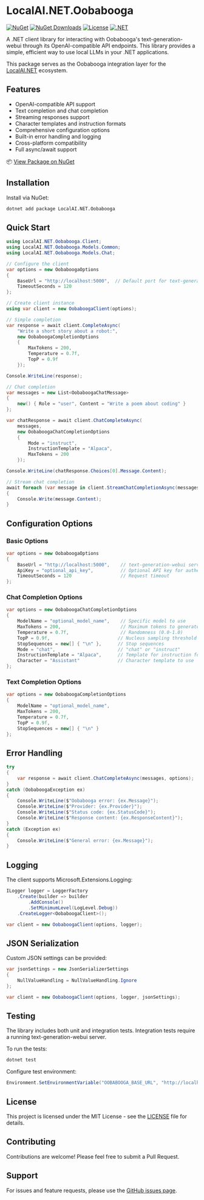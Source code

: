 # LocalAI.NET.Oobabooga
[![NuGet](https://img.shields.io/nuget/v/LocalAI.NET.Oobabooga.svg)](https://www.nuget.org/packages/LocalAI.NET.Oobabooga)
[![NuGet Downloads](https://img.shields.io/nuget/dt/LocalAI.NET.Oobabooga.svg)](https://www.nuget.org/packages/LocalAI.NET.Oobabooga)
[![License](https://img.shields.io/github/license/SpongeEngine/LocalAI.NET.Oobabooga)](LICENSE)
[![.NET](https://img.shields.io/badge/.NET-6.0%20%7C%207.0%20%7C%208.0%2B-512BD4)](https://dotnet.microsoft.com/download)

A .NET client library for interacting with Oobabooga's text-generation-webui through its OpenAI-compatible API endpoints. This library provides a simple, efficient way to use local LLMs in your .NET applications.

This package serves as the Oobabooga integration layer for the [LocalAI.NET](https://github.com/SpongeEngine/LocalAI.NET) ecosystem.

## Features
- OpenAI-compatible API support
- Text completion and chat completion
- Streaming responses support
- Character templates and instruction formats
- Comprehensive configuration options
- Built-in error handling and logging
- Cross-platform compatibility
- Full async/await support

📦 [View Package on NuGet](https://www.nuget.org/packages/LocalAI.NET.Oobabooga)

## Installation
Install via NuGet:
```bash
dotnet add package LocalAI.NET.Oobabooga
```

## Quick Start

```csharp
using LocalAI.NET.Oobabooga.Client;
using LocalAI.NET.Oobabooga.Models.Common;
using LocalAI.NET.Oobabooga.Models.Chat;

// Configure the client
var options = new OobaboogaOptions
{
    BaseUrl = "http://localhost:5000",  // Default port for text-generation-webui
    TimeoutSeconds = 120
};

// Create client instance
using var client = new OobaboogaClient(options);

// Simple completion
var response = await client.CompleteAsync(
    "Write a short story about a robot:",
    new OobaboogaCompletionOptions
    {
        MaxTokens = 200,
        Temperature = 0.7f,
        TopP = 0.9f
    });

Console.WriteLine(response);

// Chat completion
var messages = new List<OobaboogaChatMessage>
{
    new() { Role = "user", Content = "Write a poem about coding" }
};

var chatResponse = await client.ChatCompleteAsync(
    messages,
    new OobaboogaChatCompletionOptions
    {
        Mode = "instruct",
        InstructionTemplate = "Alpaca",
        MaxTokens = 200
    });

Console.WriteLine(chatResponse.Choices[0].Message.Content);

// Stream chat completion
await foreach (var message in client.StreamChatCompletionAsync(messages))
{
    Console.Write(message.Content);
}
```

## Configuration Options

### Basic Options
```csharp
var options = new OobaboogaOptions
{
    BaseUrl = "http://localhost:5000",    // text-generation-webui server URL
    ApiKey = "optional_api_key",          // Optional API key for authentication
    TimeoutSeconds = 120                  // Request timeout
};
```

### Chat Completion Options
```csharp
var options = new OobaboogaChatCompletionOptions
{
    ModelName = "optional_model_name",    // Specific model to use
    MaxTokens = 200,                      // Maximum tokens to generate
    Temperature = 0.7f,                   // Randomness (0.0-1.0)
    TopP = 0.9f,                         // Nucleus sampling threshold
    StopSequences = new[] { "\n" },      // Stop sequences
    Mode = "chat",                       // "chat" or "instruct"
    InstructionTemplate = "Alpaca",      // Template for instruction format
    Character = "Assistant"              // Character template to use
};
```

### Text Completion Options
```csharp
var options = new OobaboogaCompletionOptions
{
    ModelName = "optional_model_name",
    MaxTokens = 200,
    Temperature = 0.7f,
    TopP = 0.9f,
    StopSequences = new[] { "\n" }
};
```

## Error Handling
```csharp
try
{
    var response = await client.ChatCompleteAsync(messages, options);
}
catch (OobaboogaException ex)
{
    Console.WriteLine($"Oobabooga error: {ex.Message}");
    Console.WriteLine($"Provider: {ex.Provider}");
    Console.WriteLine($"Status code: {ex.StatusCode}");
    Console.WriteLine($"Response content: {ex.ResponseContent}");
}
catch (Exception ex)
{
    Console.WriteLine($"General error: {ex.Message}");
}
```

## Logging
The client supports Microsoft.Extensions.Logging:

```csharp
ILogger logger = LoggerFactory
    .Create(builder => builder
        .AddConsole()
        .SetMinimumLevel(LogLevel.Debug))
    .CreateLogger<OobaboogaClient>();

var client = new OobaboogaClient(options, logger);
```

## JSON Serialization
Custom JSON settings can be provided:

```csharp
var jsonSettings = new JsonSerializerSettings
{
    NullValueHandling = NullValueHandling.Ignore
};

var client = new OobaboogaClient(options, logger, jsonSettings);
```

## Testing
The library includes both unit and integration tests. Integration tests require a running text-generation-webui server.

To run the tests:
```bash
dotnet test
```

Configure test environment:
```csharp
Environment.SetEnvironmentVariable("OOBABOOGA_BASE_URL", "http://localhost:5000");
```

## License
This project is licensed under the MIT License - see the [LICENSE](LICENSE) file for details.

## Contributing
Contributions are welcome! Please feel free to submit a Pull Request.

## Support
For issues and feature requests, please use the [GitHub issues page](https://github.com/SpongeEngine/LocalAI.NET.Oobabooga/issues).
